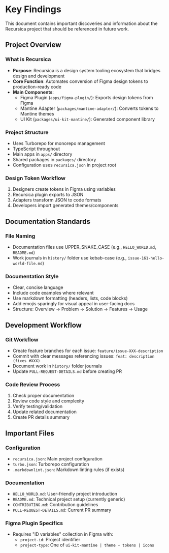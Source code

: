 # Key Findings

This document contains important discoveries and information about the Recursica project that should be referenced in future work.

## Project Overview

### What is Recursica
- **Purpose**: Recursica is a design system tooling ecosystem that bridges design and development
- **Core Function**: Automates conversion of Figma design tokens to production-ready code
- **Main Components**:
  - Figma Plugin (`apps/figma-plugin/`): Exports design tokens from Figma
  - Mantine Adapter (`packages/mantine-adapter/`): Converts tokens to Mantine themes
  - UI Kit (`packages/ui-kit-mantine/`): Generated component library

### Project Structure
- Uses Turborepo for monorepo management
- TypeScript throughout
- Main apps in `apps/` directory
- Shared packages in `packages/` directory
- Configuration uses `recursica.json` in project root

### Design Token Workflow
1. Designers create tokens in Figma using variables
2. Recursica plugin exports to JSON
3. Adapters transform JSON to code formats
4. Developers import generated themes/components

## Documentation Standards

### File Naming
- Documentation files use UPPER_SNAKE_CASE (e.g., `HELLO_WORLD.md`, `README.md`)
- Work journals in `history/` folder use kebab-case (e.g., `issue-161-hello-world-file.md`)

### Documentation Style
- Clear, concise language
- Include code examples where relevant
- Use markdown formatting (headers, lists, code blocks)
- Add emojis sparingly for visual appeal in user-facing docs
- Structure: Overview → Problem → Solution → Features → Usage

## Development Workflow

### Git Workflow
- Create feature branches for each issue: `feature/issue-XXX-description`
- Commit with clear messages referencing issues: `feat: description (fixes #XXX)`
- Document work in `history/` folder journals
- Update `PULL-REQUEST-DETAILS.md` before creating PR

### Code Review Process
1. Check proper documentation
2. Review code style and complexity
3. Verify testing/validation
4. Update related documentation
5. Create PR details summary

## Important Files

### Configuration
- `recursica.json`: Main project configuration
- `turbo.json`: Turborepo configuration
- `.markdownlint.json`: Markdown linting rules (if exists)

### Documentation
- `HELLO_WORLD.md`: User-friendly project introduction
- `README.md`: Technical project setup (currently generic)
- `CONTRIBUTING.md`: Contribution guidelines
- `PULL-REQUEST-DETAILS.md`: Current PR summary

### Figma Plugin Specifics
- Requires "ID variables" collection in Figma with:
  - `project-id`: Project identifier
  - `project-type`: One of `ui-kit-mantine | theme + tokens | icons`